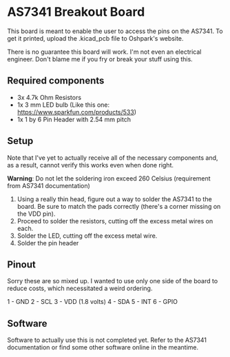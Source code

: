 # AS7341 Breakout Board

This board is meant to enable the user to access the pins on the AS7341. To get it printed, upload the .kicad_pcb file to Oshpark's website.

There is no guarantee this board will work. I'm not even an electrical engineer. Don't blame me if you fry or break your stuff using this.

## Required components

* 3x 4.7k Ohm Resistors
* 1x 3 mm LED bulb (Like this one: https://www.sparkfun.com/products/533)
* 1x 1 by 6 Pin Header with 2.54 mm pitch

## Setup

Note that I've yet to actually receive all of the necessary components and, as a result, cannot verify this works even when done right.

<b>Warning</b>: Do not let the soldering iron exceed 260 Celsius (requirement from AS7341 documentation)

1. Using a really thin head, figure out a way to solder the AS7341 to the board. Be sure to match the pads correctly (there's a corner missing on the VDD pin).
2. Proceed to solder the resistors, cutting off the excess metal wires on each.
3. Solder the LED, cutting off the excess metal wire.
4. Solder the pin header

## Pinout

Sorry these are so mixed up. I wanted to use only one side of the board to reduce costs, which necessitated a weird ordering.

1 - GND
2 - SCL
3 - VDD (1.8 volts)
4 - SDA
5 - INT
6 - GPIO

## Software

Software to actually use this is not completed yet. Refer to the AS7341 documentation or find some other software online in the meantime.


